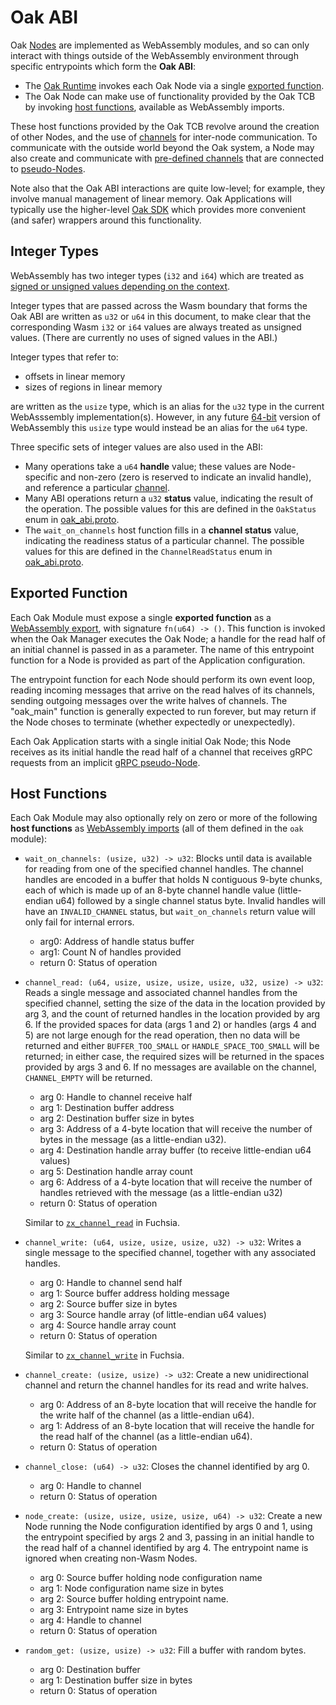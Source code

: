 # Oak ABI

Oak [Nodes](concepts.md#oak-node) are implemented as WebAssembly modules, and so
can only interact with things outside of the WebAssembly environment through
specific entrypoints which form the **Oak ABI**:

- The [Oak Runtime](concepts.md#oak-runtime) invokes each Oak Node via a single
  [exported function](#exported-function).
- The Oak Node can make use of functionality provided by the Oak TCB by invoking
  [host functions](#host-functions), available as WebAssembly imports.

These host functions provided by the Oak TCB revolve around the creation of
other Nodes, and the use of [channels](concepts.md#channels) for inter-node
communication. To communicate with the outside world beyond the Oak system, a
Node may also create and communicate with
[pre-defined channels](#pre-defined-channels) that are connected to
[pseudo-Nodes](concepts.md#pseudo-nodes).

Note also that the Oak ABI interactions are quite low-level; for example, they
involve manual management of linear memory. Oak Applications will typically use
the higher-level [Oak SDK](sdk.md) which provides more convenient (and safer)
wrappers around this functionality.

## Integer Types

WebAssembly has two integer types (`i32` and `i64`) which are treated as
[signed or unsigned values depending on the context](https://webassembly.github.io/spec/core/syntax/types.html#value-types).

Integer types that are passed across the Wasm boundary that forms the Oak ABI
are written as `u32` or `u64` in this document, to make clear that the
corresponding Wasm `i32` or `i64` values are always treated as unsigned values.
(There are currently no uses of signed values in the ABI.)

Integer types that refer to:

- offsets in linear memory
- sizes of regions in linear memory

are written as the `usize` type, which is an alias for the `u32` type in the
current WebAsssembly implementation(s). However, in any future
[64-bit](https://github.com/WebAssembly/design/blob/master/FutureFeatures.md#linear-memory-bigger-than-4-gib)
version of WebAssembly this `usize` type would instead be an alias for the `u64`
type.

Three specific sets of integer values are also used in the ABI:

- Many operations take a `u64` **handle** value; these values are Node-specific
  and non-zero (zero is reserved to indicate an invalid handle), and reference a
  particular [channel](concepts.md#channels).
- Many ABI operations return a `u32` **status** value, indicating the result of
  the operation. The possible values for this are defined in the `OakStatus`
  enum in [oak_abi.proto](/oak/proto/oak_abi.proto).
- The `wait_on_channels` host function fills in a **channel status** value,
  indicating the readiness status of a particular channel. The possible values
  for this are defined in the `ChannelReadStatus` enum in
  [oak_abi.proto](/oak/proto/oak_abi.proto).

## Exported Function

Each Oak Module must expose a single **exported function** as a
[WebAssembly export](https://webassembly.github.io/spec/core/syntax/modules.html#exports),
with signature `fn(u64) -> ()`. This function is invoked when the Oak Manager
executes the Oak Node; a handle for the read half of an initial channel is
passed in as a parameter. The name of this entrypoint function for a Node is
provided as part of the Application configuration.

The entrypoint function for each Node should perform its own event loop, reading
incoming messages that arrive on the read halves of its channels, sending
outgoing messages over the write halves of channels. The "oak_main" function is
generally expected to run forever, but may return if the Node choses to
terminate (whether expectedly or unexpectedly).

Each Oak Application starts with a single initial Oak Node; this Node receives
as its initial handle the read half of a channel that receives gRPC requests
from an implicit [gRPC pseudo-Node](concepts.md#pseudo-nodes).

## Host Functions

Each Oak Module may also optionally rely on zero or more of the following **host
functions** as
[WebAssembly imports](https://webassembly.github.io/spec/core/syntax/modules.html#imports)
(all of them defined in the `oak` module):

- `wait_on_channels: (usize, u32) -> u32`: Blocks until data is available for
  reading from one of the specified channel handles. The channel handles are
  encoded in a buffer that holds N contiguous 9-byte chunks, each of which is
  made up of an 8-byte channel handle value (little-endian u64) followed by a
  single channel status byte. Invalid handles will have an `INVALID_CHANNEL`
  status, but `wait_on_channels` return value will only fail for internal
  errors.

  - arg0: Address of handle status buffer
  - arg1: Count N of handles provided
  - return 0: Status of operation

- `channel_read: (u64, usize, usize, usize, usize, u32, usize) -> u32`: Reads a
  single message and associated channel handles from the specified channel,
  setting the size of the data in the location provided by arg 3, and the count
  of returned handles in the location provided by arg 6. If the provided spaces
  for data (args 1 and 2) or handles (args 4 and 5) are not large enough for the
  read operation, then no data will be returned and either `BUFFER_TOO_SMALL` or
  `HANDLE_SPACE_TOO_SMALL` will be returned; in either case, the required sizes
  will be returned in the spaces provided by args 3 and 6. If no messages are
  available on the channel, `CHANNEL_EMPTY` will be returned.

  - arg 0: Handle to channel receive half
  - arg 1: Destination buffer address
  - arg 2: Destination buffer size in bytes
  - arg 3: Address of a 4-byte location that will receive the number of bytes in
    the message (as a little-endian u32).
  - arg 4: Destination handle array buffer (to receive little-endian u64 values)
  - arg 5: Destination handle array count
  - arg 6: Address of a 4-byte location that will receive the number of handles
    retrieved with the message (as a little-endian u32)
  - return 0: Status of operation

  Similar to
  [`zx_channel_read`](https://fuchsia.dev/fuchsia-src/zircon/syscalls/channel_read)
  in Fuchsia.

- `channel_write: (u64, usize, usize, usize, u32) -> u32`: Writes a single
  message to the specified channel, together with any associated handles.

  - arg 0: Handle to channel send half
  - arg 1: Source buffer address holding message
  - arg 2: Source buffer size in bytes
  - arg 3: Source handle array (of little-endian u64 values)
  - arg 4: Source handle array count
  - return 0: Status of operation

  Similar to
  [`zx_channel_write`](https://fuchsia.dev/fuchsia-src/zircon/syscalls/channel_write)
  in Fuchsia.

- `channel_create: (usize, usize) -> u32`: Create a new unidirectional channel
  and return the channel handles for its read and write halves.

  - arg 0: Address of an 8-byte location that will receive the handle for the
    write half of the channel (as a little-endian u64).
  - arg 1: Address of an 8-byte location that will receive the handle for the
    read half of the channel (as a little-endian u64).
  - return 0: Status of operation

- `channel_close: (u64) -> u32`: Closes the channel identified by arg 0.

  - arg 0: Handle to channel
  - return 0: Status of operation

- `node_create: (usize, usize, usize, usize, u64) -> u32`: Create a new Node
  running the Node configuration identified by args 0 and 1, using the
  entrypoint specified by args 2 and 3, passing in an initial handle to the read
  half of a channel identified by arg 4. The entrypoint name is ignored when
  creating non-Wasm Nodes.

  - arg 0: Source buffer holding node configuration name
  - arg 1: Node configuration name size in bytes
  - arg 2: Source buffer holding entrypoint name.
  - arg 3: Entrypoint name size in bytes
  - arg 4: Handle to channel
  - return 0: Status of operation

- `random_get: (usize, usize) -> u32`: Fill a buffer with random bytes.

  - arg 0: Destination buffer
  - arg 1: Destination buffer size in bytes
  - return 0: Status of operation
